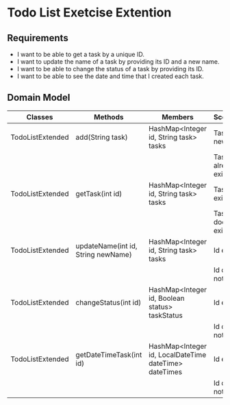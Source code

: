 # Todo List Exetcise Extention

## Requirements

- I want to be able to get a task by a unique ID.
- I want to update the name of a task by providing its ID and a new name.
- I want to be able to change the status of a task by providing its ID.
- I want to be able to see the date and time that I created each task.

## Domain Model

| **Classes**      | Methods                            | Members                                               | Scenario             | Outputs/Results                       |
|------------------|------------------------------------|-------------------------------------------------------|----------------------|---------------------------------------|
| TodoListExtended | add(String task)                   | HashMap<Integer id, String task> tasks                | Task is new.         | Output generated id.                  |
|                  |                                    |                                                       | Task already exists. | Output generated id for new instance. |
| TodoListExtended | getTask(int id)                    | HashMap<Integer id, String task> tasks                | Task exists.         | Return String task.                   |
|                  |                                    |                                                       | Task does not exist. | Return empty string.                  |
| TodoListExtended | updateName(int id, String newName) | HashMap<Integer id, String task> tasks                | Id exists            | Return true.                          |
|                  |                                    |                                                       | Id does not exist.   | Return false.                         |
| TodoListExtended | changeStatus(int id)               | HashMap<Integer id, Boolean status> taskStatus        | Id exists.           | Return true.                          |
|                  |                                    |                                                       | Id does not exist.   | Return false.                         |
| TodoListExtended | getDateTimeTask(int id)            | HashMap<Integer id, LocalDateTime dateTime> dateTimes | Id exists.           | Return LocalDateTime.                 |
|                  |                                    |                                                       | Id does not exist.   | Return empty object.                  |
